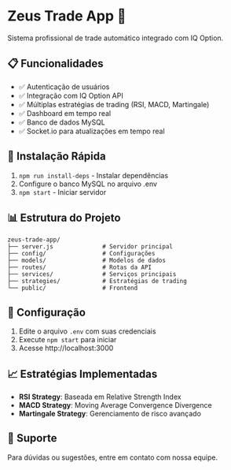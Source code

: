 # Zeus Trade App 🚀

Sistema profissional de trade automático integrado com IQ Option.

## 📋 Funcionalidades

- ✅ Autenticação de usuários
- ✅ Integração com IQ Option API
- ✅ Múltiplas estratégias de trading (RSI, MACD, Martingale)
- ✅ Dashboard em tempo real
- ✅ Banco de dados MySQL
- ✅ Socket.io para atualizações em tempo real

## 🚀 Instalação Rápida

1. `npm run install-deps` - Instalar dependências
2. Configure o banco MySQL no arquivo .env
3. `npm start` - Iniciar servidor

## 📊 Estrutura do Projeto

```
zeus-trade-app/
├── server.js              # Servidor principal
├── config/                # Configurações
├── models/                # Modelos de dados
├── routes/                # Rotas da API
├── services/              # Serviços principais
├── strategies/            # Estratégias de trading
└── public/                # Frontend
```

## 🔧 Configuração

1. Edite o arquivo `.env` com suas credenciais
2. Execute `npm start` para iniciar
3. Acesse http://localhost:3000

## 📈 Estratégias Implementadas

- **RSI Strategy**: Baseada em Relative Strength Index
- **MACD Strategy**: Moving Average Convergence Divergence  
- **Martingale Strategy**: Gerenciamento de risco avançado

## 🤝 Suporte

Para dúvidas ou sugestões, entre em contato com nossa equipe.
